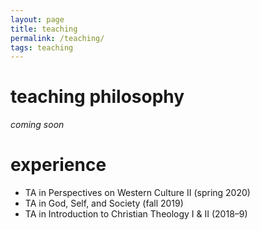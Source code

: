 ```yaml
---
layout: page
title: teaching
permalink: /teaching/
tags: teaching
---
```


# teaching philosophy
*coming soon*

# experience
* TA in Perspectives on Western Culture II (spring 2020)
* TA in God, Self, and Society (fall 2019)
* TA in Introduction to Christian Theology I & II (2018–9)